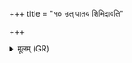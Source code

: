 +++
title = "१० उत् पातय शिमिदावति"

+++
<details><summary>मूलम् (GR)</summary>

उत् पातय शिमिदावति  
प्र पातय शिमिदावति ।  
इमौ व्य् अस्य दम्पती  
पक्वं मांसम् इवासिना ॥
</details>